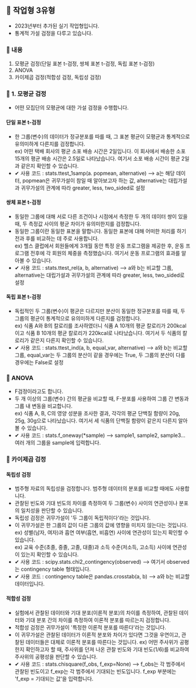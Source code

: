## 🍧 작업형 3유형
- 2023년부터 추가된 실기 작업형입니다.
- 통계적 가설 검정을 다루고 있습니다.
### 🍧 내용
1. 모평균 검정(단일 표본 t-검정, 쌍체 표본 t-검정, 독립 표본 t-검정)
2. ANOVA
3. 카이제곱 검정(적합성 검정, 독립성 검정)
### 🍧 1. 모평균 검정
- 어떤 모집단의 모평균에 대한 가설 검정을 수행합니다. 
#### 단일 표본 t-검정
- 한 그룹(변수)의 데이터가 정규분포를 따를 때, 그 표본 평균이 모평균과 통계적으로 유의미하게 다른지를 검정합니다.  
  ex) 어떤 택배 회사의 평균 소포 배송 시간은 2일입니다. 이 회사에서 배송한 소포 15개의 평균 배송 시간은 2.5일로 나타났습니다. 여기서 소포 배송 시간이 평균 2일과 같은지 확인할 수 있습니다. 
- ✔ 사용 코드 : stats.ttest_1samp(a. popmean, alternative) --> a는 해당 데이터, popmean은 귀무가설이 참일 때 알아보고자 하는 값, alternative는 대립가설과 귀무가설의 관계에 따라 greater, less, two_sided로 설정
#### 쌍체 표본 t-검정
- 동일한 그룹에 대해 서로 다른 조건이나 시점에서 측정한 두 개의 데이터 쌍이 있을 때, 두 측정값 사이의 평균 차이가 유의미한지를 검정합니다.
- 동일한 그룹이란 동일한 표본을 말합니다. 동일한 표본에 대해 어떠한 처리를 하기 전과 후를 비교하는 데 주로 사용합니다.   
  ex) 헬스 클럽에서 회원들에게 3개월 동안 특정 운동 프로그램을 제공한 후, 운동 프로그램 전후에 각 회원의 체중을 측정했습니다. 여기서 운동 프로그램의 효과를 알아볼 수 있습니다.
- ✔ 사용 코드 : stats.ttest_rel(a, b, alternative) --> a와 b는 비교할 그룹, alternative는 대립가설과 귀무가설의 관계에 따라 greater, less, two_sided로 설정
#### 독립 표본 t-검정
- 독립적인 두 그룹(변수)이 평균은 다르지만 분산이 동일한 정규분포를 따를 때, 두 그룹의 평균이 통계적으로 유의미하게 다른지를 검정합니다.  
  ex) 식품 A와 B의 칼로리를 조사하였더니 식품 A 10개의 평균 칼로리가 200kcal이고 식품 B 10개의 평균 칼로리가 220kcal로 나타났습니다. 여기서 두 식품의 칼로리가 같은지 다른지 확인할 수 있습니다.
- ✔ 사용 코드 : stats.ttest_ind(a, b, equal_var, alternative) --> a와 b는 비교할 그룹, equal_var는 두 그룹의 분산이 같을 경우에는 True, 두 그룹의 분산이 다를 경우에는 False로 설정
### 🍧 ANOVA
- F검정이라고도 합니다.
- 두 개 이상의 그룹(변수) 간의 평균을 비교할 때, F-분포를 사용하여 그룹 간 변동과 그룹 내 변동을 비교합니다.  
  ex) 식품 A, B, C의 영양 성분을 조사한 결과, 각각의 평균 단백질 함량이 20g, 25g, 30g으로 나타났습니다. 여기서 세 식품의 단백질 함량이 같은지 다른지 알아볼 수 있습니다.
- ✔ 사용 코드 : stats.f_oneway(*sample) --> sample1, sample2, sample3... 여러 개의 그룹을 sample에 입력합니다.
### 🍧 카이제곱 검정
#### 독립성 검정
- 범주형 자료의 독립성을 검정합니다. 범주형 데이터의 분포를 비교할 때에도 사용합니다.
- 관찰된 빈도와 기대 빈도의 차이를 측정하여 두 그룹(변수) 사이의 연관성이나 분포의 일치성을 판단할 수 있습니다.
- 독립성 검정은 귀무가설이 '두 그룹이 독립적이다'라는 것입니다.
- 이 귀무가설은 한 그룹의 값이 다른 그룹의 값에 영향을 미치지 않는다는 것입니다.
  ex) 성별(남자, 여자)과 흡연 여부(흡연, 비흡연) 사이에 연관성이 있는지 확인할 수 있습니다.  
  ex) 교육 수준(초졸, 중졸, 고졸, 대졸)과 소득 수준(저소득, 고소득) 사이에 연관성이 있는지 확인할 수 있습니다.
- ✔ 사용 코드 : scipy.stats.chi2_contingency(observed) --> 여기서 observed는 contingency table 형태입니다.
- ✔ 사용 코드 : contingency table은 pandas.crosstab(a, b) --> a와 b는 비교할 데이터입니다.
#### 적합성 검정
- 실험에서 관찰된 데이터와 기대 분포(이론적 분포)의 차이를 측정하여, 관찰된 데이터와 기대 분포 간의 차이를 측정하여 이론적 분포를 따르는지 검정합니다.
- 적합성 검정은 귀무가설이 '특정한 이론적 분포를 따른다'라는 것입니다.
- 이 귀무가설은 관찰된 데이터가 이론적 분포와 차이가 있다면 그것을 우연이고, 관찰된 데이터들은 대체로 이론적 분포를 따른다는 것입니다.
  ex) 어떤 주사위가 공평한지 확인하고자 할 때, 주사위를 던져 나온 관찰 빈도와 기대 빈도(1/6)를 비교하여 주사위의 공평성을 판단할 수 있습니다.
- ✔ 사용 코드 : stats.chisquare(f_obs, f_exp=None) --> f_obs는 각 범주에서 관찰된 빈도이고 f_exp는 각 범주에서 기대되는 빈도입니다. f_exp 부분에는 'f_exp = 기대되는 값'을 입력합니다. 
